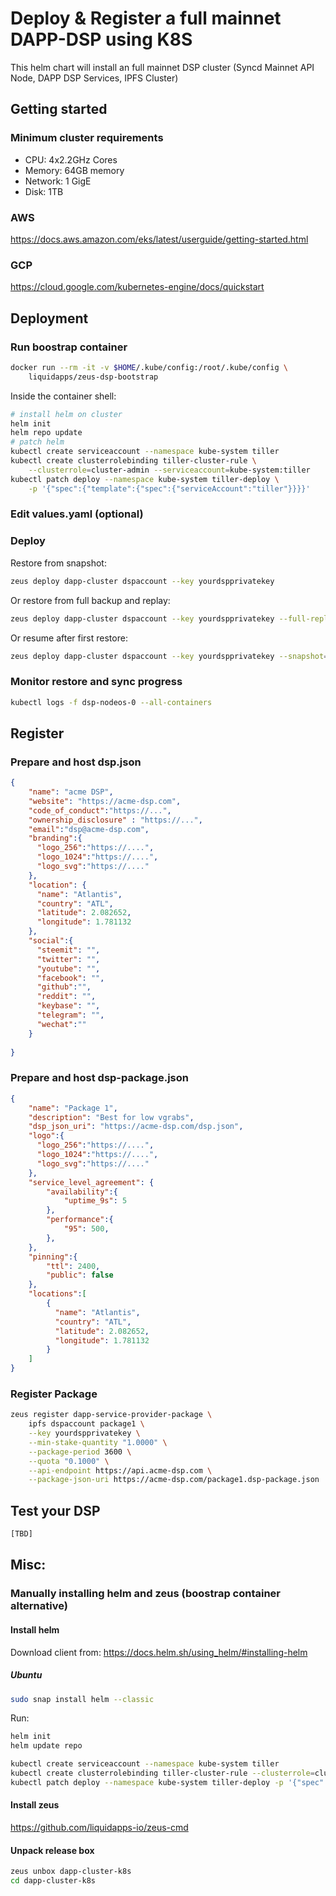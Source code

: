 # Deploy & Register a full mainnet DAPP-DSP using K8S
This helm chart will install an full mainnet DSP cluster (Syncd Mainnet API Node, DAPP DSP Services, IPFS Cluster)

## Getting started
### Minimum cluster requirements

* CPU: 4x2.2GHz Cores
* Memory: 64GB memory
* Network: 1 GigE
* Disk: 1TB

### AWS
https://docs.aws.amazon.com/eks/latest/userguide/getting-started.html

### GCP
https://cloud.google.com/kubernetes-engine/docs/quickstart

## Deployment
### Run boostrap container
```bash
docker run --rm -it -v $HOME/.kube/config:/root/.kube/config \
    liquidapps/zeus-dsp-bootstrap 
```

Inside the container shell:
```bash
# install helm on cluster
helm init
helm repo update
# patch helm
kubectl create serviceaccount --namespace kube-system tiller 
kubectl create clusterrolebinding tiller-cluster-rule \
    --clusterrole=cluster-admin --serviceaccount=kube-system:tiller 
kubectl patch deploy --namespace kube-system tiller-deploy \
    -p '{"spec":{"template":{"spec":{"serviceAccount":"tiller"}}}}'
```

### Edit values.yaml (optional)
### Deploy
Restore from snapshot:
```bash
zeus deploy dapp-cluster dspaccount --key yourdspprivatekey
```
Or restore from full backup and replay:
```bash
zeus deploy dapp-cluster dspaccount --key yourdspprivatekey --full-replay=true 
```
Or resume after first restore:
```bash
zeus deploy dapp-cluster dspaccount --key yourdspprivatekey --snapshot=false
```

### Monitor restore and sync progress
```bash
kubectl logs -f dsp-nodeos-0 --all-containers
```

## Register
### Prepare and host dsp.json 
```JSON
{
    "name": "acme DSP",
    "website": "https://acme-dsp.com",
    "code_of_conduct":"https://...",
    "ownership_disclosure" : "https://...",
    "email":"dsp@acme-dsp.com",
    "branding":{
      "logo_256":"https://....",
      "logo_1024":"https://....",
      "logo_svg":"https://...."
    },
    "location": {
      "name": "Atlantis",
      "country": "ATL",
      "latitude": 2.082652,
      "longitude": 1.781132
    },
    "social":{
      "steemit": "",
      "twitter": "",
      "youtube": "",
      "facebook": "",
      "github":"",
      "reddit": "",
      "keybase": "",
      "telegram": "",
      "wechat":""      
    }
    
}

```
### Prepare and host dsp-package.json 
```JSON
{
    "name": "Package 1",
    "description": "Best for low vgrabs",
    "dsp_json_uri": "https://acme-dsp.com/dsp.json",
    "logo":{
      "logo_256":"https://....",
      "logo_1024":"https://....",
      "logo_svg":"https://...."
    },
    "service_level_agreement": {
        "availability":{
            "uptime_9s": 5
        },
        "performance":{
            "95": 500,
        },
    },
    "pinning":{
        "ttl": 2400,
        "public": false
    },
    "locations":[
        {
          "name": "Atlantis",
          "country": "ATL",
          "latitude": 2.082652,
          "longitude": 1.781132
        }
    ]
}
```

### Register Package
```bash
zeus register dapp-service-provider-package \
    ipfs dspaccount package1 \
    --key yourdspprivatekey \
    --min-stake-quantity "1.0000" \
    --package-period 3600 \
    --quota "0.1000" \
    --api-endpoint https://api.acme-dsp.com \
    --package-json-uri https://acme-dsp.com/package1.dsp-package.json
```

## Test your DSP
```bash
[TBD]
```

## Misc:
### Manually installing helm and zeus (boostrap container alternative)
#### Install helm
Download client from: https://docs.helm.sh/using_helm/#installing-helm
##### Ubuntu
```bash
sudo snap install helm --classic
```
Run:
```bash
helm init
helm update repo

kubectl create serviceaccount --namespace kube-system tiller 
kubectl create clusterrolebinding tiller-cluster-rule --clusterrole=cluster-admin --serviceaccount=kube-system:tiller 
kubectl patch deploy --namespace kube-system tiller-deploy -p '{"spec":{"template":{"spec":{"serviceAccount":"tiller"}}}}'

```

#### Install zeus
https://github.com/liquidapps-io/zeus-cmd
#### Unpack release box
```bash
zeus unbox dapp-cluster-k8s
cd dapp-cluster-k8s
```
